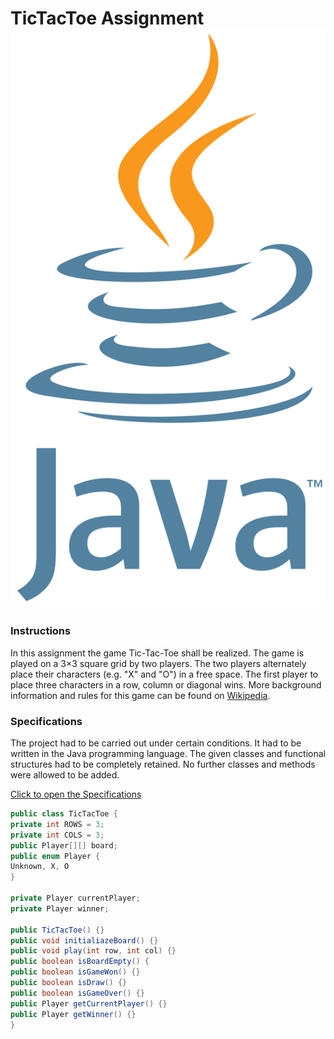 # TicTacToe Assignment ![bild](icons/java.png)

### Instructions
In this assignment the game Tic-Tac-Toe shall be realized. The game is played on a 3×3 square grid by two players. The two players alternately place their characters (e.g. "X" and "O") in a free space. The first player to place three characters in a row, column or diagonal wins. More background information and rules for this game can be found on [Wikipedia](https://de.wikipedia.org/wiki/Tic-Tac-Toe).

### Specifications
The project had to be carried out under certain conditions.
It had to be written in the Java programming language. The given classes and functional structures had to be completely retained. No further classes and methods were allowed to be added.

[Click to open the Specifications](AssignemtTicTacToe.pdf)

```Java
public class TicTacToe {
private int ROWS = 3;
private int COLS = 3;
public Player[][] board;
public enum Player {
Unknown, X, O
}

private Player currentPlayer;
private Player winner;

public TicTacToe() {}
public void initialiazeBoard() {}
public void play(int row, int col) {}
public boolean isBoardEmpty() {
public boolean isGameWon() {}
public boolean isDraw() {}
public boolean isGameOver() {}
public Player getCurrentPlayer() {}
public Player getWinner() {}
}
```